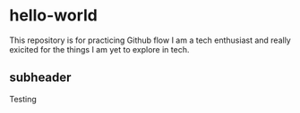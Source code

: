 # hello-world
This repository is for practicing Github flow
I am a tech enthusiast and really exicited for the things I am yet to explore in tech.

## subheader

Testing
